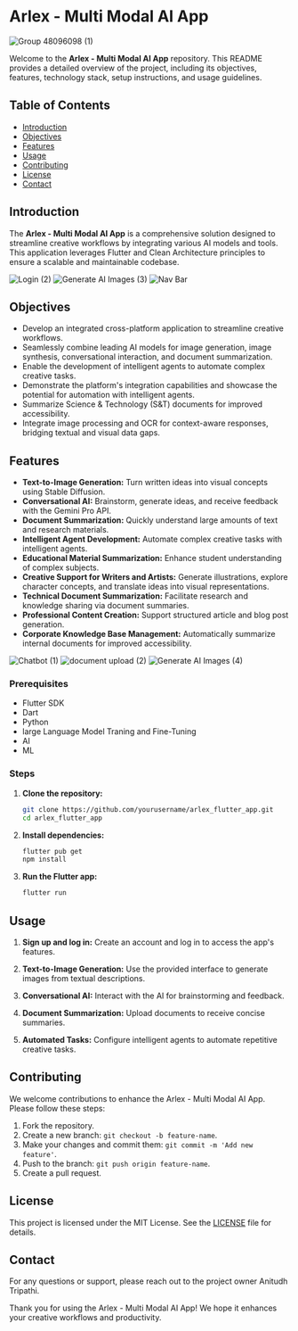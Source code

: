 # Arlex - Multi Modal AI App

![Group 48096098 (1)](https://github.com/AnirudhTripathi/arlex_ai_flutter_app/assets/89296975/9081f7f5-3d8c-4080-8c98-271aaf0c6890)

Welcome to the **Arlex - Multi Modal AI App** repository. This README provides a detailed overview of the project, including its objectives, features, technology stack, setup instructions, and usage guidelines.

## Table of Contents

- [Introduction](#introduction)
- [Objectives](#objectives)
- [Features](#features)
- [Usage](#usage)
- [Contributing](#contributing)
- [License](#license)
- [Contact](#contact)

## Introduction

The **Arlex - Multi Modal AI App** is a comprehensive solution designed to streamline creative workflows by integrating various AI models and tools. This application leverages Flutter and Clean Architecture principles to ensure a scalable and maintainable codebase.

![Login (2)](https://github.com/AnirudhTripathi/arlex_ai_flutter_app/assets/89296975/e0793a5d-35ac-49a1-9fc2-621e11bef520)
![Generate AI Images (3)](https://github.com/AnirudhTripathi/arlex_ai_flutter_app/assets/89296975/7decc5f6-f447-4555-807d-3a6faa4dbbec)
![Nav Bar](https://github.com/AnirudhTripathi/arlex_ai_flutter_app/assets/89296975/eb8ccfe9-05ef-442e-979c-2d48b8449762)

## Objectives

- Develop an integrated cross-platform application to streamline creative workflows.
- Seamlessly combine leading AI models for image generation, image synthesis, conversational interaction, and document summarization.
- Enable the development of intelligent agents to automate complex creative tasks.
- Demonstrate the platform's integration capabilities and showcase the potential for automation with intelligent agents.
- Summarize Science & Technology (S&T) documents for improved accessibility.
- Integrate image processing and OCR for context-aware responses, bridging textual and visual data gaps.

## Features

- **Text-to-Image Generation:** Turn written ideas into visual concepts using Stable Diffusion.
- **Conversational AI:** Brainstorm, generate ideas, and receive feedback with the Gemini Pro API.
- **Document Summarization:** Quickly understand large amounts of text and research materials.
- **Intelligent Agent Development:** Automate complex creative tasks with intelligent agents.
- **Educational Material Summarization:** Enhance student understanding of complex subjects.
- **Creative Support for Writers and Artists:** Generate illustrations, explore character concepts, and translate ideas into visual representations.
- **Technical Document Summarization:** Facilitate research and knowledge sharing via document summaries.
- **Professional Content Creation:** Support structured article and blog post generation.
- **Corporate Knowledge Base Management:** Automatically summarize internal documents for improved accessibility.
  
![Chatbot (1)](https://github.com/AnirudhTripathi/arlex_ai_flutter_app/assets/89296975/40c7591f-f7cf-47ac-a4f6-1bb7f340ad16)
![document upload (2)](https://github.com/AnirudhTripathi/arlex_ai_flutter_app/assets/89296975/eee370d5-175a-445e-b16d-706e06560a69)
![Generate AI Images (4)](https://github.com/AnirudhTripathi/arlex_ai_flutter_app/assets/89296975/2912c0bc-f863-4b14-9960-1297899fec79)

### Prerequisites

- Flutter SDK
- Dart
- Python
- large Language Model Traning and Fine-Tuning
- AI
- ML

### Steps

1. **Clone the repository:**

   ```bash
   git clone https://github.com/yourusername/arlex_flutter_app.git
   cd arlex_flutter_app
   ```

2. **Install dependencies:**

   ```bash
   flutter pub get
   npm install
   ```

3. **Run the Flutter app:**

   ```bash
   flutter run
   ```

## Usage

1. **Sign up and log in:**
   Create an account and log in to access the app's features.

2. **Text-to-Image Generation:**
   Use the provided interface to generate images from textual descriptions.

3. **Conversational AI:**
   Interact with the AI for brainstorming and feedback.

4. **Document Summarization:**
   Upload documents to receive concise summaries.

5. **Automated Tasks:**
   Configure intelligent agents to automate repetitive creative tasks.

## Contributing

We welcome contributions to enhance the Arlex - Multi Modal AI App. Please follow these steps:

1. Fork the repository.
2. Create a new branch: `git checkout -b feature-name`.
3. Make your changes and commit them: `git commit -m 'Add new feature'`.
4. Push to the branch: `git push origin feature-name`.
5. Create a pull request.

## License

This project is licensed under the MIT License. See the [LICENSE](LICENSE) file for details.

## Contact

For any questions or support, please reach out to the project owner Anitudh Tripathi.

Thank you for using the Arlex - Multi Modal AI App! We hope it enhances your creative workflows and productivity.
